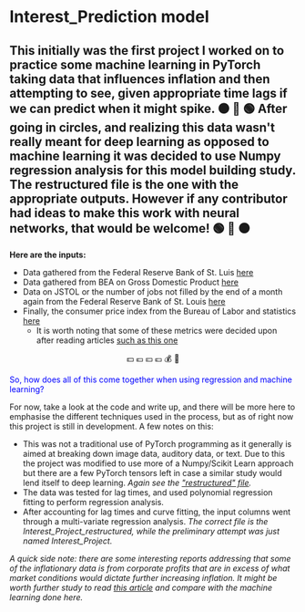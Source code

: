 # Interest_Prediction model
## This initially was the first project I worked on to practice some machine learning in PyTorch taking data that influences inflation and then attempting to see, given appropriate time lags if we can predict when it might spike. ⚫ 🔴 🟢 After going in circles, and realizing this data wasn't really meant for **deep learning** as opposed to **machine learning** it was decided to use Numpy regression analysis for this model building study. The **restructured** file is the one with the appropriate outputs. However if any contributor had ideas to make this work with neural networks, that would be welcome! 🟢 🔴 ⚫ 
**Here are the inputs:**
* Data gathered from the Federal Reserve Bank of St. Luis [here](https://fred.stlouisfed.org/series/M1SL/)
* Data gathered from BEA on Gross Domestic Product [here](https://apps.bea.gov/iTable/?reqid=19&step=2&isuri=1&categories=survey#eyJhcHBpZCI6MTksInN0ZXBzIjpbMSwyLDNdLCJkYXRhIjpbWyJjYXRlZ29yaWVzIiwiU3VydmV5Il0sWyJOSVBBX1RhYmxlX0xpc3QiLCIzIl1dfQ==/)
* Data on JSTOL or the number of jobs not filled by the end of a month again from the Federal Reserve Bank of St. Louis [here](https://fred.stlouisfed.org/series/JTSJOL)
* Finally, the consumer price index from the Bureau of Labor and statistics [here](https://data.bls.gov/timeseries/CUUR0000SA0)
  * It is worth noting that some of these metrics were decided upon after reading articles [such as this one](https://hbr.org/2022/12/what-causes-inflation)

<p align="center">💵 💶 💴 💷 💰 💸 </p>
<font color="blue"> So, how does all of this come together when using regression and machine learning?</font>

For now, take a look at the code and write up, and there will be more here to emphasise the different techniques used in the process, but as of right now this project is still in development. A few notes on this:
* This was not a traditional use of PyTorch programming as it generally is aimed at breaking down image data, auditory data, or text. Due to this the project was modified to use more of a Numpy/Scikit Learn approach but there are a few PyTorch tensors left in case a similar study would lend itself to deep learning. *Again see the ["restructured" file](https://github.com/AxisMeetsWorld/Interest_Prediction_Model/blob/main/Interest_Project_restructured.ipynb).*
* The data was tested for lag times, and used polynomial regression fitting to perform regression analysis.
* After accounting for lag times and curve fitting, the input columns went through a multi-variate regression analysis. 
*The correct file is the Interest_Project_restructured, while the preliminary attempt was just named Interest_Project.*

*A quick side note: there are some interesting reports addressing that some of the inflationary data is from corporate profits that are in excess of what market conditions would dictate further increasing inflation. It might be worth further study to read [this article](/https://www.ineteconomics.org/perspectives/blog/profit-inflation-is-real) and compare with the machine learning done here.* 
